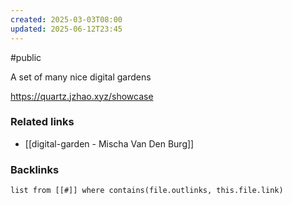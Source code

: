 ```yaml
---
created: 2025-03-03T08:00
updated: 2025-06-12T23:45
---
```

#public

A set of many nice digital gardens

https://quartz.jzhao.xyz/showcase

### Related links
- [[digital-garden - Mischa Van Den Burg]]

### Backlinks
```dataview 
list from [[#]] where contains(file.outlinks, this.file.link)
```

